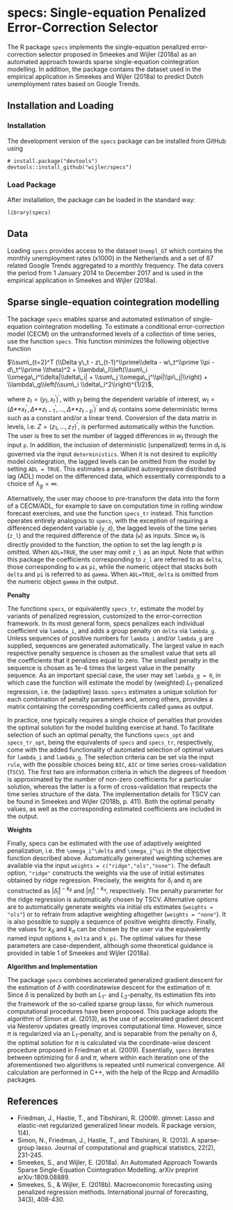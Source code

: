 specs: Single-equation Penalized Error-Correction Selector
==========================================================

The R package `specs` implements the single-equation penalized
error-correction selector proposed in Smeekes and Wijler (2018a) as an
automated approach towards sparse single-equation cointegration
modelling. In addition, the package contains the dataset used in the
empirical application in Smeekes and Wijler (2018a) to predict Dutch
unemployment rates based on Google Trends.

Installation and Loading
------------------------

### Installation

The development version of the `specs` package can be installed from
GitHub using

    # install.package("devtools")
    devtools::install_github("wijler/specs")

### Load Package

After installation, the package can be loaded in the standard way:

    library(specs)

Data
----

Loading `specs` provides access to the dataset `Unempl_GT` which
contains the monthly unemployment rates (x1000) in the Netherlands and a
set of 87 related Google Trends aggregated to a monthly frequency. The
data covers the period from 1 January 2014 to December 2017 and is used
in the empirical application in Smeekes and Wijler (2018a).

Sparse single-equation cointegration modelling
----------------------------------------------

The package `specs` enables sparse and automated estimation of
single-equation cointegration modelling. To estimate a conditional
error-correction model (CECM) on the untransformed levels of a
collection of time series, use the function `specs`. This function
minimizes the following objective function

$\\sum\_{t=2}^T (\\Delta y\_t - z\_{t-1}^\\prime\\delta - w\_t^\\prime \\pi - d\_t^\\prime \\theta)^2 + \\lambda\_i\\left(\\sum\_i \\omega\_i^\\delta|\\delta\_i| + \\sum\_j \\omega\_j^\\pi|\\pi\_j|\\right) + \\lambda\_g\\left(\\sum\_i \\delta\_i^2\\right)^{1/2}$,

where
*z*<sub>*t*</sub> = (*y*<sub>*t*</sub>, *x*<sub>*t*</sub><sup>′</sup>)<sup>′</sup>,
with *y*<sub>*t*</sub> being the dependent variable of interest,
*w*<sub>*t*</sub> = (*Δ**x*<sub>*t*</sub><sup>′</sup>, *Δ**z*<sub>*t* − 1</sub><sup>′</sup>, …, *Δ**z*<sub>*t* − *p*</sub><sup>′</sup>)<sup>′</sup>
and *d*<sub>*t*</sub> contains some deterministic terms such as a
constant and/or a linear trend. Conversion of the data matrix in levels,
i.e. *Z* = (*z*<sub>1</sub>, …, *z*<sub>*T*</sub>)<sup>′</sup>, is
performed automatically within the function. The user is free to set the
number of lagged differences in *w*<sub>*t*</sub> through the input `p`.
In addition, the inclusion of deterministic (unpenalized) terms in
*d*<sub>*t*</sub> is governed via the input `deterministics`. When it is
not desired to explicitly model cointegration, the lagged levels can be
omitted from the model by setting `ADL = TRUE`. This estimates a
penalized autoregressive distributed lag (ADL) model on the differenced
data, which essentially corresponds to a choice of
*λ*<sub>*g*</sub> = ∞.

Alternatively, the user may choose to pre-transform the data into the
form of a CECM/ADL, for example to save on computation time in rolling
window forecast exercises, and use the function `specs_tr` instead. This
function operates entirely analogous to `specs`, with the exception of
requiring a differenced dependent variable (`y_d`), the lagged levels of
the time series (`z_l`) and the required difference of the data (`w`) as
inputs. Since *w*<sub>*t*</sub> is directly provided to the function,
the option to set the lag length *p* is omitted. When `ADL=TRUE`, the
user may omit `z_l` as an input. Note that within this package the
coefficients corresponding to `z_l` are referred to as `delta`, those
corresponding to `w` as `pi`, while the numeric object that stacks both
`delta` and `pi` is referred to as `gamma`. When `ADL=TRUE`, `delta` is
omitted from the numeric object `gamma` in the output.

**Penalty**

The functions `specs`, or equivalently `specs_tr`, estimate the model by
variants of penalized regression, customized to the error-correction
framework. In its most general form, specs penalizes each individual
coefficient via `lambda_i`, and adds a group penalty on `delta` via
`lambda_g`. Unless sequences of positive numbers for `lambda_i` and/or
`lambda_g` are supplied, sequences are generated automatically. The
largest value in each respective penalty sequence is chosen as the
smallest value that sets all the coefficients that it penalizes equal to
zero. The smallest penalty in the sequence is chosen as 1e-4 times the
largest value in the penalty sequence. As an important special case, the
user may set `lambda_g = 0`, in which case the function will estimate
the model by (weighted) *L*<sub>1</sub>-penalized regression, i.e. the
(adaptive) lasso. `specs` estimates a unique solution for each
combination of penalty parameters and, among others, provides a matrix
containing the corresponding coefficients called `gamma` as output.

In practice, one typically requires a single choice of penalties that
provides the optimal solution for the model building exercise at hand.
To facilitate selection of such an optimal penalty, the functions
`specs_opt` and `specs_tr_opt`, being the equivalents of `specs` and
`specs_tr`, respectively, come with the added functionality of automated
selection of optimal values for `lambda_i` and `lambda_g`. The selection
criteria can be set via the input `rule`, with the possible choices
being `BIC`, `AIC` or time series cross-validation (`TSCV`). The first
two are information criteria in which the degrees of freedom is
approximated by the number of non-zero coefficients for a particular
solution, whereas the latter is a form of cross-validation that respects
the time series structure of the data. The implementation details for
TSCV can be found in Smeekes and Wijler (2018b, p. 411). Both the
optimal penalty values, as well as the corresponding estimated
coefficients are included in the output.

**Weights**

Finally, specs can be estimated with the use of adaptively weighted
penalization, i.e. the `\omega_i^\delta` and `\omega_j^\pi` in the
objective function described above. Automatically generated weighting
schemes are available via the input `weights = c("ridge","ols","none")`.
The default option, `"ridge"` constructs the weights via the use of
initial estimates obtained by ridge regression. Precisely, the weights
for *δ*<sub>*i*</sub> and *π*<sub>*j*</sub> are constructed as
|*δ̂*<sub>*i*</sub>|<sup> − *k*<sub>*δ*</sub></sup> and
|*π̂*<sub>*j*</sub>|<sup> − *k*<sub>*π*</sub></sup>, respectively. The
penalty parameter for the ridge regression is automatically chosen by
TSCV. Alternative options are to automatically generate weights via
initial ols estimates (`weights = "ols"`) or to refrain from adaptive
weighting altogether (`weights = "none"`). It is also possible to supply
a sequence of positive weights directly. Finally, the values for
*k*<sub>*δ*</sub> and *k*<sub>*π*</sub> can be chosen by the user via
the equivalently named input options `k_delta` and `k_pi`. The optimal
values for these parameters are case-dependent, although some
theoretical guidance is provided in table 1 of Smeekes and Wijler
(2018a).

**Algorithm and Implementation**

The package `specs` combines accelerated generalized gradient descent
for the estimation of *δ* with coordinatewise descent for the estimation
of *π*. Since *δ* is penalized by both an *L*<sub>1</sub>- and
*L*<sub>2</sub>-penalty, its estimation fits into the framework of the
so-called sparse group lasso, for which numerous computational
procedures have been proposed. This package adopts the algorithm of
Simon et al. (2013), as the use of accelerated gradient descent via
Nesterov updates greatly improves computational time. However, since *π*
is regularized via an *L*<sub>1</sub>-penalty, and is separable from the
penalty on *δ*, the optimal solution for *π* is calculated via the
coordinate-wise descent procedure proposed in Friedman et al. (2009).
Essentially, `specs` iterates between optimizing for *δ* and *π*, where
within each iteration one of the aforementioned two algorithms is
repeated until numerical convergence. All calculation are performed in
C++, with the help of the Rcpp and Armadillo packages.

References
----------

-   Friedman, J., Hastie, T., and Tibshirani, R. (2009). glmnet: Lasso
    and elastic-net regularized generalized linear models. R package
    version, 1(4).
-   Simon, N., Friedman, J., Hastie, T., and Tibshirani, R. (2013). A
    sparse-group lasso. Journal of computational and graphical
    statistics, 22(2), 231-245.
-   Smeekes, S., and Wijler, E. (2018a). An Automated Approach Towards
    Sparse Single-Equation Cointegration Modelling. arXiv preprint
    arXiv:1809.08889.
-   Smeekes, S., & Wijler, E. (2018b). Macroeconomic forecasting using
    penalized regression methods. International journal of forecasting,
    34(3), 408-430.
